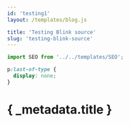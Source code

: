 ```yaml
---
id: 'testing1'
layout: /templates/blog.js

title: 'Testing Blink source'
slug: 'testing-blink-source'
---
```


```js exec
import SEO from '../../templates/SEO';
```

```css style
p:last-of-type {
  display: none;
}
```

# { \_metadata.title }

<SEO
    lang="en"
    ogType="article"
    siteName="m4rr.co"
    title="{_metadata.title}"
    description="Testing"
    canonicalUrl="https://www.m4rr.co/blog/{_metadata.slug}/" />
